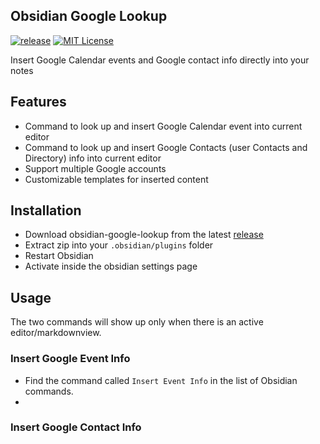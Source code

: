 ## Obsidian Google Lookup

[![release](https://img.shields.io/github/v/release/ntawileh/obsidian-google-lookup?display_name=tag&sort=semver)](https://github.com/ntawileh/obsidian-google-lookup)
[![MIT License](https://img.shields.io/github/license/ntawileh/obsidian-google-lookup)](LICENSE)

Insert Google Calendar events and Google contact info directly into your notes

## Features

- Command to look up and insert Google Calendar event into current editor
- Command to look up and insert Google Contacts (user Contacts and Directory) info into current editor
- Support multiple Google accounts
- Customizable templates for inserted content

## Installation

- Download obsidian-google-lookup from the latest [release](releases)
- Extract zip into your `.obsidian/plugins` folder
- Restart Obsidian
- Activate inside the obsidian settings page

## Usage

The two commands will show up only when there is an active editor/markdownview.

### Insert Google Event Info

- Find the command called `Insert Event Info` in the list of Obsidian commands.
-

### Insert Google Contact Info
